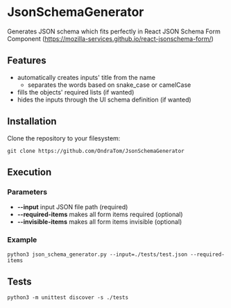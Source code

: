 # JsonSchemaGenerator
Generates JSON schema which fits perfectly in React JSON Schema Form Component (https://mozilla-services.github.io/react-jsonschema-form/)

## Features
- automatically creates inputs' title from the name
    - separates the words based on snake_case or camelCase
- fills the objects' required lists (if wanted)
- hides the inputs through the UI schema definition (if wanted)

## Installation
Clone the repository to your filesystem:
```
git clone https://github.com/OndraTom/JsonSchemaGenerator
```

## Execution
### Parameters
- **--input**  input JSON file path (required)
- **--required-items** makes all form items required (optional)
- **--invisible-items** makes all form items invisible (optional)

### Example
```
python3 json_schema_generator.py --input=./tests/test.json --required-items
```

## Tests
```
python3 -m unittest discover -s ./tests
```